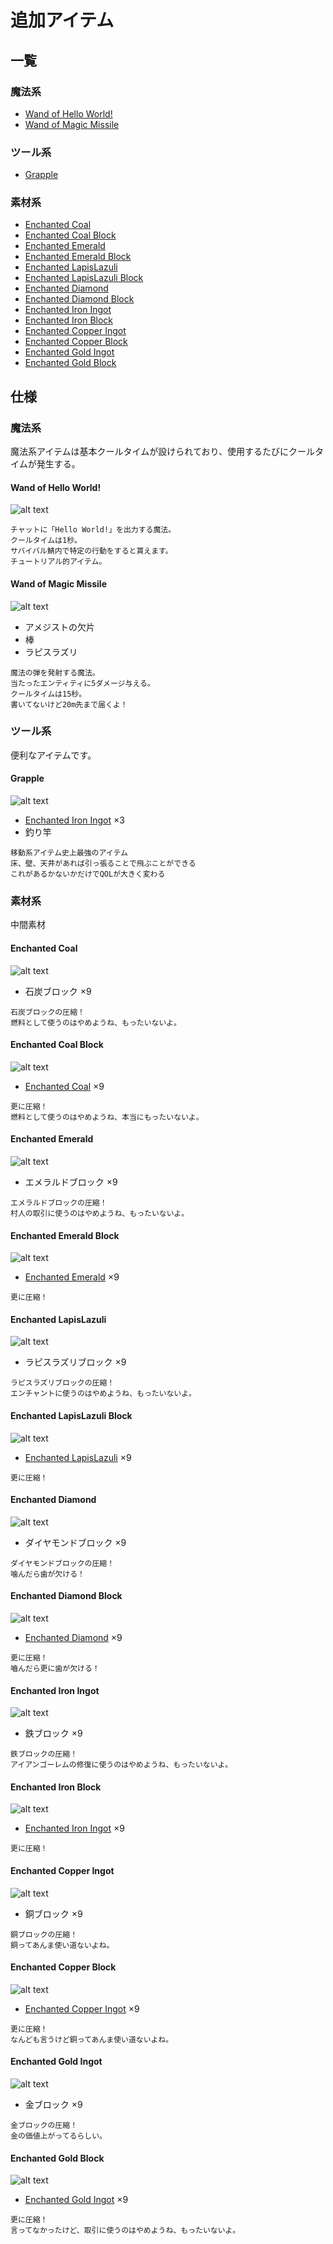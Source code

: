 # 追加アイテム
## 一覧
### 魔法系
* [Wand of Hello World!](#wand-of-hello-world)
* [Wand of Magic Missile](#wand-of-magic-missile)

### ツール系
* [Grapple](#grapple)

### 素材系
* [Enchanted Coal](#enchanted-coal)
* [Enchanted Coal Block](#enchanted-coal-block)
* [Enchanted Emerald](#enchanted-emerald)
* [Enchanted Emerald Block](#enchanted-emerald-block)
* [Enchanted LapisLazuli](#enchanted-lapislazuli)
* [Enchanted LapisLazuli Block](#enchanted-lapislazuli-block)
* [Enchanted Diamond](#enchanted-diamond)
* [Enchanted Diamond Block](#enchanted-diamond-block)
* [Enchanted Iron Ingot](#enchanted-iron-ingot)
* [Enchanted Iron Block](#enchanted-iron-block)
* [Enchanted Copper Ingot](#enchanted-copper-ingot)
* [Enchanted Copper Block](#enchanted-copper-block)
* [Enchanted Gold Ingot](#enchanted-gold-ingot)
* [Enchanted Gold Block](#enchanted-gold-block)

## 仕様
### 魔法系
魔法系アイテムは基本クールタイムが設けられており、使用するたびにクールタイムが発生する。
#### Wand of Hello World!
![alt text](images/Magic0HelloWorld!.png)
```
チャットに「Hello World!」を出力する魔法。
クールタイムは1秒。
サバイバル鯖内で特定の行動をすると貰えます。
チュートリアル的アイテム。
```
#### Wand of Magic Missile
![alt text](images/Magic1MagicMissile.png)
* アメジストの欠片
* 棒
* ラピスラズリ
```
魔法の弾を発射する魔法。
当たったエンティティに5ダメージ与える。
クールタイムは15秒。
書いてないけど20m先まで届くよ！
```

### ツール系
便利なアイテムです。
#### Grapple
![alt text](images/I0Grapple.png)
* [Enchanted Iron Ingot](#enchanted-iron-ingot) ×3
* 釣り竿
```
移動系アイテム史上最強のアイテム
床、壁、天井があれば引っ張ることで飛ぶことができる
これがあるかないかだけでQOLが大きく変わる
```

### 素材系
中間素材
#### Enchanted Coal
![alt text](images/M0EnchantedCoal.png)
* 石炭ブロック ×9
```
石炭ブロックの圧縮！
燃料として使うのはやめようね、もったいないよ。
```
#### Enchanted Coal Block
![alt text](images/M1EnchantedCoalBlock.png)
* [Enchanted Coal](#enchanted-coal) ×9
```
更に圧縮！
燃料として使うのはやめようね、本当にもったいないよ。
```
#### Enchanted Emerald
![alt text](images/M2EnchantedEmerald.png)
* エメラルドブロック ×9
```
エメラルドブロックの圧縮！
村人の取引に使うのはやめようね、もったいないよ。
```
#### Enchanted Emerald Block
![alt text](images/M3EnchantedEmeraldBlock.png)
* [Enchanted Emerald](#enchanted-emerald) ×9
```
更に圧縮！
```
#### Enchanted LapisLazuli
![alt text](images/M4EnchantedLapisLazuli.png)
* ラピスラズリブロック ×9
```
ラピスラズリブロックの圧縮！
エンチャントに使うのはやめようね、もったいないよ。
```
#### Enchanted LapisLazuli Block
![alt text](images/M5EnchantedLapisLazuliBlock.png)
* [Enchanted LapisLazuli](#enchanted-lapislazuli) ×9
```
更に圧縮！
```
#### Enchanted Diamond
![alt text](images/M6EnchantedDiamond.png)
* ダイヤモンドブロック ×9
```
ダイヤモンドブロックの圧縮！
噛んだら歯が欠ける！
```
#### Enchanted Diamond Block
![alt text](images/M7EnchantedDiamondBlock.png)
* [Enchanted Diamond](#enchanted-diamond) ×9
```
更に圧縮！
嚙んだら更に歯が欠ける！
```
#### Enchanted Iron Ingot
![alt text](images/M8EnchantedIronIngot.png)
* 鉄ブロック ×9
```
鉄ブロックの圧縮！
アイアンゴーレムの修復に使うのはやめようね、もったいないよ。
```
#### Enchanted Iron Block
![alt text](images/M9EnchantedIronBlock.png)
* [Enchanted Iron Ingot](#enchanted-iron-ingot) ×9
```
更に圧縮！
```
#### Enchanted Copper Ingot
![alt text](images/M10EnchantedCopperIngot.png)
* 銅ブロック ×9
```
銅ブロックの圧縮！
銅ってあんま使い道ないよね。
```
#### Enchanted Copper Block
![alt text](images/M11EnchantedCopperBlock.png)
* [Enchanted Copper Ingot](#enchanted-copper-ingot) ×9
```
更に圧縮！
なんども言うけど銅ってあんま使い道ないよね。
```
#### Enchanted Gold Ingot
![alt text](images/M12EnchantedGoldIngot.png)
* 金ブロック ×9
```
金ブロックの圧縮！
金の価値上がってるらしい。
```
#### Enchanted Gold Block
![alt text](images/M13EnchantedGoldBlock.png)
* [Enchanted Gold Ingot](#enchanted-gold-ingot) ×9
```
更に圧縮！
言ってなかったけど、取引に使うのはやめようね、もったいないよ。
```
